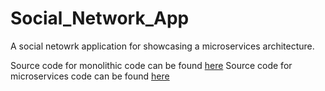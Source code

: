 # Social_Network_App

A social netowrk application for showcasing a microservices architecture.

Source code for monolithic code can be found [here](https://github.com/KostasEreksonas/Social_Network_App/tree/main/monolith)
Source code for microservices code can be found [here](https://github.com/KostasEreksonas/Social_Network_App/tree/main/microservices)
